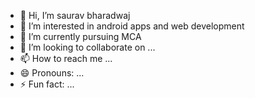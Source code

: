 - 👋 Hi, I’m saurav bharadwaj
- 👀 I’m interested in android apps and web development 
- 🌱 I’m currently pursuing MCA 
- 💞️ I’m looking to collaborate on ...
- 📫 How to reach me ...
- 😄 Pronouns: ...
- ⚡ Fun fact: ...

<!---
Bharadwaj1426/Bharadwaj1426 is a ✨ special ✨ repository because its `README.md` (this file) appears on your GitHub profile.
You can click the Preview link to take a look at your changes.
--->
